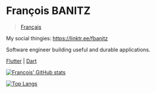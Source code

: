 # François BANITZ 
> [Français](./README.fr_FR.md)

My social thingies: https://linktr.ee/fbanitz

Software engineer building useful and durable applications.

[Flutter](https://flutter.dev/) | [Dart](https://dart.dev/)

[![François' GitHub stats](https://github-readme-stats.vercel.app/api?username=fbanitz&count_private=true&show_icons=true&langs_count=8&layout=compact&theme=tokyonight)](https://github.com/anuraghazra/github-readme-stats)

[![Top Langs](https://github-readme-stats.vercel.app/api/top-langs/?username=fbanitz&count_private=true&show_icons=true&langs_count=8&layout=compact&custom_title=Top%20Langs&theme=tokyonight)](https://github.com/anuraghazra/github-readme-stats)


<!--
**FBanitz/Fbanitz** is a ✨ _special_ ✨ repository because its `README.md` (this file) appears on your GitHub profile.

Here are some ideas to get you started:

- 🔭 I’m currently working on ...
- 🌱 I’m currently learning ...
- 👯 I’m looking to collaborate on ...
- 🤔 I’m looking for help with ...
- 💬 Ask me about ...
- 📫 How to reach me: ...
- 😄 Pronouns: ...
- ⚡ Fun fact: ...
-->
